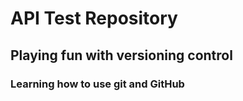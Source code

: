 # API Test Repository

## Playing fun with versioning control

### Learning how to use git and GitHub